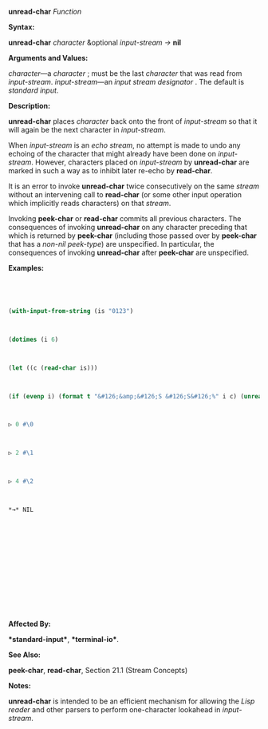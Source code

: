 **unread-char** *Function* 



**Syntax:** 



**unread-char** *character* &amp;optional *input-stream →* **nil** 



**Arguments and Values:** 



*character*—a *character* ; must be the last *character* that was read from *input-stream*. *input-stream*—an *input stream designator* . The default is *standard input*. 



**Description:** 



**unread-char** places *character* back onto the front of *input-stream* so that it will again be the next character in *input-stream*. 



When *input-stream* is an *echo stream*, no attempt is made to undo any echoing of the character that might already have been done on *input-stream*. However, characters placed on *input-stream* by **unread-char** are marked in such a way as to inhibit later re-echo by **read-char**. 



It is an error to invoke **unread-char** twice consecutively on the same *stream* without an intervening call to **read-char** (or some other input operation which implicitly reads characters) on that *stream*. 



Invoking **peek-char** or **read-char** commits all previous characters. The consequences of invoking **unread-char** on any character preceding that which is returned by **peek-char** (including those passed over by **peek-char** that has a *non-nil peek-type*) are unspecified. In particular, the consequences of invoking **unread-char** after **peek-char** are unspecified. 



**Examples:**
```lisp
 



(with-input-from-string (is "0123") 



(dotimes (i 6) 



(let ((c (read-char is))) 



(if (evenp i) (format t "&#126;&amp;&#126;S &#126;S&#126;%" i c) (unread-char c is))))) 



▷ 0 #\0 



▷ 2 #\1 



▷ 4 #\2 



*→* NIL 







 



 




```
**Affected By:** 



**\*standard-input\***, **\*terminal-io\***. 



**See Also:** 



**peek-char**, **read-char**, Section 21.1 (Stream Concepts) 



**Notes:** 



**unread-char** is intended to be an efficient mechanism for allowing the *Lisp reader* and other parsers to perform one-character lookahead in *input-stream*. 



